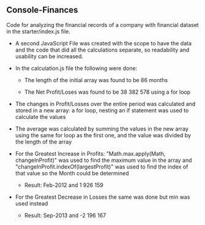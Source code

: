## Console-Finances
Code for analyzing the financial records of a company  with financial dataset in the starter/index.js file.

- A second JavaScript File was created with the scope to have the data and the code that did all the calculations
separate, so readability and usability can be increased.

- In the calculation.js file the following were done:

  - The length of the initial array was found to be 86 months

  - The Net Profit/Loses was found to be 38 382 578
using a for loop

- The changes in Profit/Losses over the entire period was calculated and stored in a new array:
a for loop, nesting an if statement was used to calculate the values

- The average was calculated by summing the values in the new array using the same for loop as the first one,
and the value was divided by the length of the array

- For the Greatest Increase in Profits:
"Math.max.apply(Math, changeInProfit)" was used to find the maximum value in the array and
"changeInProfit.indexOf(largestProfit)" was used to find the index of that value so the Month could be determined
    - Result: Feb-2012 and 1 926 159

- For the Greatest Decrease in Losses the same was done but min was used instead
    - Result: Sep-2013 and -2 196 167
